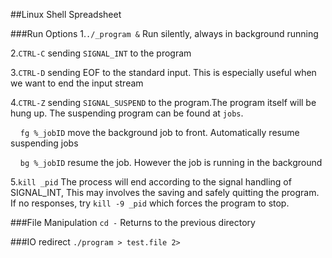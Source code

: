 ##Linux Shell Spreadsheet

###Run Options
1.`./_program &`  Run silently, always in background running

2.`CTRL-C` sending `SIGNAL_INT` to the program

3.`CTRL-D` sending EOF to the standard input. This is especially useful when we want to end the input stream

4.`CTRL-Z` sending `SIGNAL_SUSPEND` to the program.The program itself will be hung up. The suspending program can be found at `jobs`. 

&nbsp;&nbsp;&nbsp;&nbsp;`fg %_jobID` move the background job to front. Automatically resume suspending jobs

&nbsp;&nbsp;&nbsp;&nbsp;`bg %_jobID` resume the job. However the job is running in the background 

5.`kill _pid` The process will end according to the signal handling of SIGNAL_INT, This may involves the saving and safely quitting the program. If no responses, try `kill -9 _pid` which forces the program to stop.


###File Manipulation
`cd -` Returns to the previous directory

###IO redirect
`./program > test.file 2>` 

